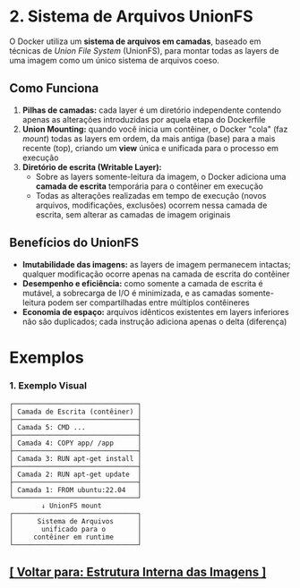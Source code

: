 # 2. Sistema de Arquivos UnionFS

O Docker utiliza um **sistema de arquivos em camadas**, baseado em técnicas de *Union File System* (UnionFS), para montar todas as layers de uma imagem como um único sistema de arquivos coeso.

## Como Funciona

1. **Pilhas de camadas:** cada layer é um diretório independente contendo apenas as alterações introduzidas por aquela etapa do Dockerfile
2. **Union Mounting:** quando você inicia um contêiner, o Docker "cola" (faz *mount*) todas as layers em ordem, da mais antiga (base) para a mais recente (top), criando um **view** única e unificada para o processo em execução
3. **Diretório de escrita (Writable Layer):**
   - Sobre as layers somente-leitura da imagem, o Docker adiciona uma **camada de escrita** temporária para o contêiner em execução
   - Todas as alterações realizadas em tempo de execução (novos arquivos, modificações, exclusões) ocorrem nessa camada de escrita, sem alterar as camadas de imagem originais

## Benefícios do UnionFS

- **Imutabilidade das imagens:** as layers de imagem permanecem intactas; qualquer modificação ocorre apenas na camada de escrita do contêiner
- **Desempenho e eficiência:** como somente a camada de escrita é mutável, a sobrecarga de I/O é minimizada, e as camadas somente-leitura podem ser compartilhadas entre múltiplos contêineres
- **Economia de espaço:** arquivos idênticos existentes em layers inferiores não são duplicados; cada instrução adiciona apenas o delta (diferença)

# Exemplos

### 1. Exemplo Visual

```text
┌───────────────────────────────┐
│ Camada de Escrita (contêiner) │
├───────────────────────────────┤
│ Camada 5: CMD ...             │
├───────────────────────────────┤
│ Camada 4: COPY app/ /app      │
├───────────────────────────────┤
│ Camada 3: RUN apt-get install │
├───────────────────────────────┤
│ Camada 2: RUN apt-get update  │
├───────────────────────────────┤
│ Camada 1: FROM ubuntu:22.04   │
└───────────────────────────────┘
        ↓ UnionFS mount
┌───────────────────────────────┐
│      Sistema de Arquivos      │
│       unificado para o        │
│     contêiner em runtime      │
└───────────────────────────────┘
```

## [[ Voltar para: Estrutura Interna das Imagens ]](./estrutura-interna-imagens.md#sistema-arquivos-unionfs)